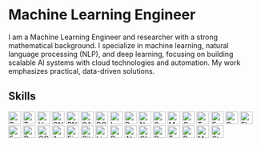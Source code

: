 
# Machine Learning Engineer

I am a Machine Learning Engineer and researcher with a strong mathematical background. I specialize in machine learning, natural language processing (NLP), and deep learning, focusing on building scalable AI systems with cloud technologies and automation. My work emphasizes practical, data-driven solutions.

## Skills

<span>
  <!-- ML/DL Frameworks -->
  <img src="https://img.shields.io/badge/PyTorch-ee4c2c?style=flat-square&logo=pytorch&logoColor=fff" height="25" title="PyTorch"/>
  <img src="https://img.shields.io/badge/TensorFlow-ff6f00?style=flat-square&logo=tensorflow&logoColor=fff" height="25" title="TensorFlow"/>
  <img src="https://img.shields.io/badge/Hugging%20Face-FFD21F?style=flat-square&logo=huggingface&logoColor=000" height="25" title="Hugging Face Transformers"/>
  <img src="https://img.shields.io/badge/CNN-grey?style=flat-square" height="25" title="CNN"/>
  <img src="https://img.shields.io/badge/RNN-grey?style=flat-square" height="25" title="RNN"/>
  <img src="https://img.shields.io/badge/GAN-grey?style=flat-square" height="25" title="GAN"/>
  <img src="https://img.shields.io/badge/DQN-grey?style=flat-square" height="25" title="DQN"/>
  <img src="https://img.shields.io/badge/LangChain-000000?style=flat-square" height="25" title="LangChain"/>

  <!-- Data & Visualization -->
  <img src="https://img.shields.io/badge/Pandas-150458?style=flat-square&logo=pandas&logoColor=fff" height="25" title="Pandas"/>
  <img src="https://img.shields.io/badge/NumPy-013243?style=flat-square&logo=numpy&logoColor=fff" height="25" title="NumPy"/>
  <img src="https://img.shields.io/badge/Seaborn-3776AB?style=flat-square" height="25" title="Seaborn"/>
  <img src="https://img.shields.io/badge/Matplotlib-11557c?style=flat-square" height="25" title="Matplotlib"/>
  <img src="https://img.shields.io/badge/OpenCV-5C3EE8?style=flat-square&logo=opencv&logoColor=fff" height="25" title="OpenCV"/>
  <img src="https://img.shields.io/badge/Tableau-E97627?style=flat-square&logo=tableau&logoColor=fff" height="25" title="Tableau"/>
  <img src="https://img.shields.io/badge/Excel-217346?style=flat-square&logo=microsoft-excel&logoColor=fff" height="25" title="Excel"/>
  <img src="https://img.shields.io/badge/Power%20BI-F2C811?style=flat-square&logo=powerbi&logoColor=000" height="25" title="Power BI"/>

  <!-- Cloud & Deployment -->
  <img src="https://img.shields.io/badge/Flask-000000?style=flat-square&logo=flask&logoColor=fff" height="25" title="Flask"/>
  <img src="https://img.shields.io/badge/FastAPI-009688?style=flat-square&logo=fastapi&logoColor=fff" height="25" title="FastAPI"/>
  <img src="https://img.shields.io/badge/Docker-2496ed?style=flat-square&logo=docker&logoColor=fff" height="25" title="Docker"/>
  <img src="https://img.shields.io/badge/GCP-4285F4?style=flat-square&logo=google-cloud&logoColor=fff" height="25" title="GCP"/>
  <img src="https://img.shields.io/badge/AWS-232f3e?style=flat-square&logo=amazon-aws&logoColor=fff" height="25" title="AWS"/>
  <img src="https://img.shields.io/badge/Firebase-FFCA28?style=flat-square&logo=firebase&logoColor=000" height="25" title="Firebase"/>
  <img src="https://img.shields.io/badge/Git-F05032?style=flat-square&logo=git&logoColor=fff" height="25" title="Git"/>
  <img src="https://img.shields.io/badge/Linux-FCC624?style=flat-square&logo=linux&logoColor=000" height="25" title="Linux"/>

  <!-- Software Engineering -->
  <img src="https://img.shields.io/badge/Data%20Structures-4B8BBE?style=flat-square" height="25" title="Data Structures"/>
  <img src="https://img.shields.io/badge/Algorithms-306998?style=flat-square" height="25" title="Algorithms"/>
  <img src="https://img.shields.io/badge/OOP-FFE873?style=flat-square" height="25" title="Object-Oriented Programming"/>
  <img src="https://img.shields.io/badge/Design%20Patterns-A179DC?style=flat-square" height="25" title="Design Patterns"/>

  <!-- Soft Skills -->
  <img src="https://img.shields.io/badge/Teamwork-6C757D?style=flat-square" height="25" title="Teamwork"/>
  <img src="https://img.shields.io/badge/Problem--Solving-28A745?style=flat-square" height="25" title="Problem Solving"/>
  <img src="https://img.shields.io/badge/Mentoring-8E44AD?style=flat-square" height="25" title="Mentoring"/>
  <img src="https://img.shields.io/badge/Strategic%20Thinking-0074D9?style=flat-square" height="25" title="Strategic Thinking"/>
</span>
